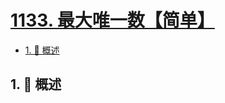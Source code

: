# [1133. 最大唯一数【简单】](https://github.com/Tdahuyou/TNotes.leetcode/tree/main/notes/1133.%20%E6%9C%80%E5%A4%A7%E5%94%AF%E4%B8%80%E6%95%B0%E3%80%90%E7%AE%80%E5%8D%95%E3%80%91)

<!-- region:toc -->

- [1. 📝 概述](#1--概述)

<!-- endregion:toc -->

## 1. 📝 概述
